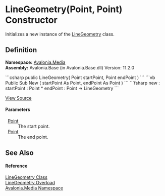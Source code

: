 # LineGeometry(Point, Point) Constructor


Initializes a new instance of the <a href="T_Avalonia_Media_LineGeometry">LineGeometry</a> class.



## Definition
**Namespace:** <a href="N_Avalonia_Media">Avalonia.Media</a>  
**Assembly:** Avalonia.Base (in Avalonia.Base.dll) Version: 11.2.0

<Tabs groupId="api-code-preview">
<TabItem value="csharp" label="C#">
```csharp
public LineGeometry(
	Point startPoint,
	Point endPoint
)
```
</TabItem>
<TabItem value="vb" label="VB">
```vb
Public Sub New ( 
	startPoint As Point,
	endPoint As Point
)
```
</TabItem>
<TabItem value="fsharp" label="F#">
```fsharp
new : 
        startPoint : Point * 
        endPoint : Point -> LineGeometry
```
</TabItem>
</Tabs>



<a href="https://github.com/AvaloniaUI/Avalonia/tree/master/src/Avalonia.Base/Media/LineGeometry.cs#L40" title="View the source code">View Source</a>



#### Parameters
<dl><dt>  <a href="T_Avalonia_Point">Point</a></dt><dd>The start point.</dd><dt>  <a href="T_Avalonia_Point">Point</a></dt><dd>The end point.</dd></dl>

## See Also


#### Reference
<a href="T_Avalonia_Media_LineGeometry">LineGeometry Class</a>  
<a href="Overload_Avalonia_Media_LineGeometry__ctor">LineGeometry Overload</a>  
<a href="N_Avalonia_Media">Avalonia.Media Namespace</a>  
